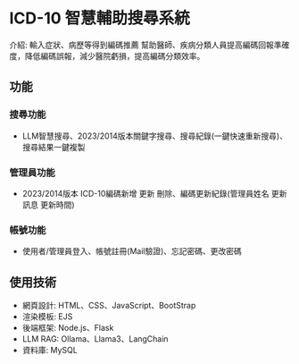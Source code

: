 <h1>ICD-10 智慧輔助搜尋系統</h1>
<p>介紹: 輸入症狀、病歷等得到編碼推薦 幫助醫師、疾病分類人員提高編碼回報準確度，降低編碼誤報，減少醫院虧損，提高編碼分類效率。</p>
<h2>功能</h2>
<h3>搜尋功能</h3>

+ LLM智慧搜尋、2023/2014版本關鍵字搜尋、搜尋紀錄(一鍵快速重新搜尋)、搜尋結果一鍵複製
<h3>管理員功能</h3>

+ 2023/2014版本 ICD-10編碼新增 更新 刪除、編碼更新紀錄(管理員姓名 更新訊息 更新時間)
<h3>帳號功能</h3>

+ 使用者/管理員登入、帳號註冊(Mail驗證)、忘記密碼、更改密碼
<h2>使用技術</h2>

+ 網頁設計: HTML、CSS、JavaScript、BootStrap
+ 渲染模板: EJS
+ 後端框架: Node.js、Flask
+ LLM RAG: Ollama、Llama3、LangChain
+ 資料庫: MySQL
